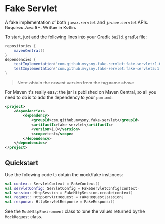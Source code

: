 # Fake Servlet

A fake implementation of both `javax.servlet` and `javaee.servlet` APIs. Requires Java 8+. Written in Kotlin.

To start, just add the following lines into your Gradle `build.gradle` file:

```groovy
repositories {
    mavenCentral()
}
dependencies {
    testImplementation("com.github.mvysny.fake-servlet:fake-servlet:1.0") // for javax.servlet
    testImplementation("com.github.mvysny.fake-servlet:fake-servlet5:1.0") // for javaee.servlet
}
```

> Note: obtain the newest version from the tag name above

For Maven it's really easy: the jar is published on Maven Central, so all you need to do is to add the dependency
to your `pom.xml`:

```xml
<project>
	<dependencies>
		<dependency>
			<groupId>com.github.mvysny.fake-servlet</groupId>
			<artifactId>fake-servlet</artifactId>
			<version>1.0</version>
			<scope>test</scope>
		</dependency>
    </dependencies>
</project>
```

## Quickstart

Use the following code to obtain the mock/fake instances:

```kotlin
val context: ServletContext = FakeContext()
val servletConfig: ServletConfig = FakeServletConfig(context)
val session: HttpSession = FakeHttpSession.create(context)
val request: HttpServletRequest = FakeRequest(session)
val response: HttpServletResponse = FakeResponse()
```

See the `MockHttpEnvironment` class to tune the values returned by the `MockRequest` class.
